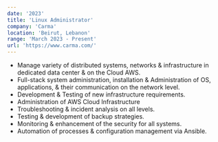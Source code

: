 ```yaml
---
date: '2023'
title: 'Linux Administrator'
company: 'Carma'
location: 'Beirut, Lebanon'
range: 'March 2023 - Present'
url: 'https://www.carma.com/'
---
```

- Manage variety of distributed systems, networks & infrastructure in dedicated data center & on the Cloud AWS.
- Full-stack system administration, installation & Administration of OS, applications, & their communication on the network level.
- Development & Testing of new infrastructure requirements.
- Administration of AWS Cloud Infrastructure
- Troubleshooting & incident analysis on all levels.
- Testing & development of backup strategies.
- Monitoring & enhancement of the security for all systems.
- Automation of processes & configuration management via Ansible.
